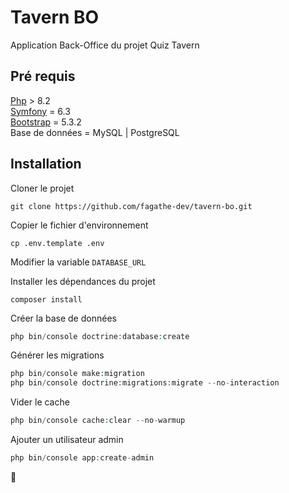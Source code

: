 # Tavern BO

Application Back-Office du projet Quiz Tavern

## Pré requis
[Php](https://www.php.net/) > 8.2  
[Symfony](https://symfony.com/) = 6.3  
[Bootstrap](https://getbootstrap.com/) = 5.3.2  
Base de données = MySQL | PostgreSQL  

## Installation

Cloner le projet  
```shell
git clone https://github.com/fagathe-dev/tavern-bo.git
```

Copier le fichier d'environnement
```shell
cp .env.template .env
```
Modifier la variable ``DATABASE_URL``  

Installer les dépendances du projet
```shell
composer install
```

Créer la base de données
```php
php bin/console doctrine:database:create
```

Générer les migrations
```php
php bin/console make:migration
php bin/console doctrine:migrations:migrate --no-interaction
```

Vider le cache  
```php 
php bin/console cache:clear --no-warmup
```

Ajouter un utilisateur admin
```php 
php bin/console app:create-admin
```

🚀